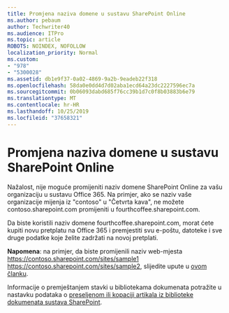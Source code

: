 ```yaml
---
title: Promjena naziva domene u sustavu SharePoint Online
ms.author: pebaum
author: Techwriter40
ms.audience: ITPro
ms.topic: article
ROBOTS: NOINDEX, NOFOLLOW
localization_priority: Normal
ms.custom:
- "978"
- "5300028"
ms.assetid: db1e9f37-0a02-4869-9a2b-9eadeb22f318
ms.openlocfilehash: 58da0e0dd4d7d02aba1ecd64a23dc2227596ec7a
ms.sourcegitcommit: 0b06093dabd685f76cc39b1d7c0f8b03883b6e79
ms.translationtype: MT
ms.contentlocale: hr-HR
ms.lasthandoff: 10/25/2019
ms.locfileid: "37658321"
---
```

# <a name="change-domain-name-in-sharepoint-online"></a>Promjena naziva domene u sustavu SharePoint Online

Nažalost, nije moguće promijeniti naziv domene SharePoint Online za vašu organizaciju u sustavu Office 365. Na primjer, ako se naziv vaše organizacije mijenja iz "contoso" u "Četvrta kava", ne možete contoso.sharepoint.com promijeniti u fourthcoffee.sharepoint.com.
  
Da biste koristili naziv domene fourthcoffee.sharepoint.com, morat ćete kupiti novu pretplatu na Office 365 i premjestiti svu e-poštu, datoteke i sve druge podatke koje želite zadržati na novoj pretplati.
  
 **Napomena**: na primjer, da biste promijenili naziv web-mjesta https://contoso.sharepoint.com/sites/sample1 https://contoso.sharepoint.com/sites/sample2, slijedite upute u [ovom članku](https://docs.microsoft.com/sharepoint/change-site-address). 
  
Informacije o premještanjem stavki u bibliotekama dokumenata potražite u nastavku podataka o [preseljenom ili kopaciji artikala iz biblioteke dokumenata sustava SharePoint](https://go.microsoft.com/fwlink/?linkid=2025831).
  